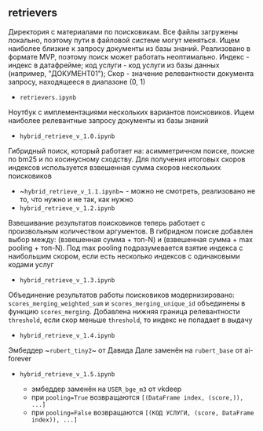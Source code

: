 ## retrievers
Директория с материалами по поисковикам. Все файлы загружены локально, поэтому пути в файловой системе могут меняться. Ищем наиболее близкие к запросу документы из базы знаний. Реализовано в формате MVP, поэтому поиск может работать неоптимально. Индекс - индекс в датафрейме; код услуги - код услуги из базы данных (например, "ДОКУМЕНТ01"); Скор - значение релевантности документа запросу, находящееся в диапазоне (0, 1)

- `retrievers.ipynb`

Ноутбук с имплементациями нескольких вариантов поисковиков. Ищем наиболее релевантные запросу документы из базы знаний

- `hybrid_retrieve_v_1.0.ipynb`

Гибридный поиск, который работает на: асимметричном поиске, поиске по bm25 и по косинусному сходству. Для получения итоговых скоров индексов используется взвешенная сумма скоров нескольких поисковиков

- ~`hybrid_retrieve_v_1.1.ipynb`~ - можно не смотреть, реализовано не то, что нужно и не так, как нужно
- `hybrid_retrieve_v_1.2.ipynb`

Взвешивание результатов поисковиков теперь работает с произвольным количеством аргументов. В гибридном поиске добавлен выбор между: (взвешенная сумма + топ-N) и (взвешенная сумма + max pooling + топ-N). Под max pooling подразумевается взятие индекса с наибольшим скором, если есть несколько индексов с одинаковыми кодами услуг

- `hybrid_retrieve_v_1.3.ipynb`

Объединение результатов работы поисковиков модернизировано: `scores_merging_weighted_sum` и `scores_merging_unique_id` объединены в функцию `scores_merging`. Добавлена нижняя граница релевантности `threshold`, если скор меньше `threshold`, то индекс не попадает в выдачу

- `hybrid_retrieve_v_1.4.ipynb`

Эмбеддер ~`rubert_tiny2`~ от Давида Дале заменён на `rubert_base` от ai-forever

- `hybrid_retrieve_v_1.5.ipynb`

    - эмбеддер заменён на `USER_bge_m3` от vkdeep
    - при `pooling=True` возвращаются `[(DataFrame index, (score,)), ...]`
    - при `pooling=False` возвращаются `[(КОД УСЛУГИ, (score, DataFrame index)), ...]`
